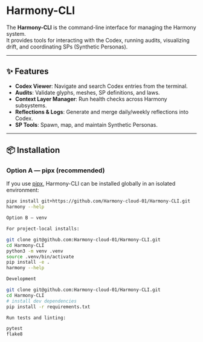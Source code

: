 # Harmony-CLI

The **Harmony-CLI** is the command-line interface for managing the Harmony system.  
It provides tools for interacting with the Codex, running audits, visualizing drift, and coordinating SPs (Synthetic Personas).

---

## ✨ Features
- **Codex Viewer**: Navigate and search Codex entries from the terminal.
- **Audits**: Validate glyphs, meshes, SP definitions, and laws.
- **Context Layer Manager**: Run health checks across Harmony subsystems.
- **Reflections & Logs**: Generate and merge daily/weekly reflections into Codex.
- **SP Tools**: Spawn, map, and maintain Synthetic Personas.

---

## 📦 Installation 

### Option A — pipx (recommended)
If you use [pipx](https://pypa.github.io/pipx/), Harmony-CLI can be installed globally in an isolated environment:

```bash
pipx install git+https://github.com/Harmony-cloud-01/Harmony-CLI.git
harmony --help

Option B — venv

For project-local installs:

git clone git@github.com:Harmony-cloud-01/Harmony-CLI.git
cd Harmony-CLI
python3 -m venv .venv
source .venv/bin/activate
pip install -e .
harmony --help

Development

git clone git@github.com:Harmony-cloud-01/Harmony-CLI.git
cd Harmony-CLI
# install dev dependencies
pip install -r requirements.txt

Run tests and linting:

pytest
flake8


